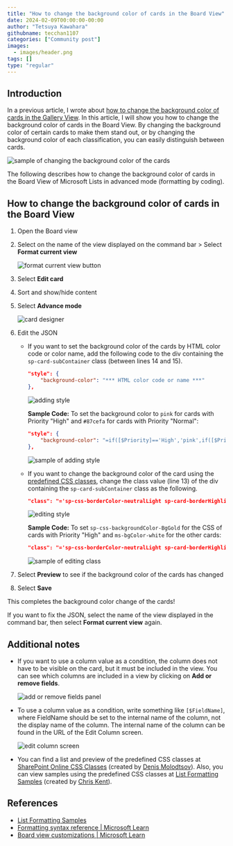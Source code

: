 ```yaml
---
title: "How to change the background color of cards in the Board View"
date: 2024-02-09T00:00:00-00:00
author: "Tetsuya Kawahara"
githubname: tecchan1107
categories: ["Community post"]
images:
  - images/header.png
tags: []
type: "regular"
---
```


## Introduction

In a previous article, I wrote about [how to change the background color of cards in the Gallery View](https://pnp.github.io/blog/post/how-to-change-the-background-color-of-cards-in-the-gallery-view). In this article, I will show you how to change the background color of cards in the Board View. By changing the background color of certain cards to make them stand out, or by changing the background color of each classification, you can easily distinguish between cards.

![sample of changing the background color of the cards](./images/sample-cards.png)

The following describes how to change the background color of cards in the Board View of Microsoft Lists in advanced mode (formatting by coding).

## How to change the background color of cards in the Board View

1. Open the Board view
2. Select on the name of the view displayed on the command bar > Select **Format current view**

    ![format current view button](./images/format-current-view-button.png)

3. Select **Edit card**
4. Sort and show/hide content
5. Select **Advance mode**

    ![card designer](./images/card-designer.png)

6. Edit the JSON

   - If you want to set the background color of the cards by HTML color code or color name, add the following code to the div containing the `sp-card-subContainer` class (between lines 14 and 15).

        ```json
        "style": {
            "background-color": "*** HTML color code or name ***"
        },
        ```

        ![adding style](./images/add-style.png)

        **Sample Code:** To set the background color to `pink` for cards with Priority "High" and `#87cefa` for cards with Priority "Normal":

        ```json
        "style": {
            "background-color": "=if([$Priority]=='High','pink',if([$Priority]=='Normal','#87cefa',''))"
        },
        ```

        ![sample of adding style](./images/add-style-sample.png)

    - If you want to change the background color of the card using the [predefined CSS classes](https://learn.microsoft.com/sharepoint/dev/declarative-customization/column-formatting#predefined-classes), change the class value (line 13) of the div containing the `sp-card-subContainer` class as the following.

        ```json
        "class": "='sp-css-borderColor-neutralLight sp-card-borderHighlight sp-card-subContainer sp-card-subContainer-borderRadius '+'*** CSS Class name ***'"
        ```

        ![editing style](./images/edit-class.png)

        **Sample Code:** To set `sp-css-backgroundColor-BgGold` for the CSS of cards with Priority "High" and `ms-bgColor-white` for the other cards:

        ```json
        "class": "='sp-css-borderColor-neutralLight sp-card-borderHighlight sp-card-subContainer sp-card-subContainer-borderRadius '+if([$Priority]=='High','sp-css-backgroundColor-BgGold','ms-bgColor-white')"
        ```

        ![sample of editing class](./images/edit-class-sample.png)

7. Select **Preview** to see if the background color of the cards has changed
8. Select **Save**

This completes the background color change of the cards!

If you want to fix the JSON, select the name of the view displayed in the command bar, then select **Format current view** again.

## Additional notes

- If you want to use a column value as a condition, the column does not have to be visible on the card, but it must be included in the view. You can see which columns are included in a view by clicking on **Add or remove fields**.

  ![add or remove fields panel](./images/add-or-remove-fields-panel.png)

- To use a column value as a condition, write something like `[$FieldName]`, where FieldName should be set to the internal name of the column, not the display name of the column. The internal name of the column can be found in the URL of the Edit Column screen.

  ![edit column screen](./images/edit-column-screen.png)

- You can find a list and preview of the predefined CSS classes at [SharePoint Online CSS Classes](https://zerg00s.github.io/sp-modern-classes/) (created by [Denis Molodtsov](https://github.com/Zerg00s)). Also, you can view samples using the predefined CSS classes at [List Formatting Samples](https://pnp.github.io/List-Formatting/groupings/classes/sp-css-backgroundColor) (created by [Chris Kent](https://github.com/thechriskent)).

## References

- [List Formatting Samples](https://pnp.github.io/List-Formatting/)
- [Formatting syntax reference | Microsoft Learn](https://learn.microsoft.com/sharepoint/dev/declarative-customization/formatting-syntax-reference)
- [Board view customizations | Microsoft Learn](https://learn.microsoft.com/sharepoint/dev/declarative-customization/view-board-formatting)
